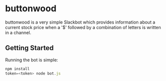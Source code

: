 # buttonwood

buttonwood is a very simple Slackbot which provides information about
a current stock price when a '$' followed by a combination of letters
is written in a channel.


## Getting Started

Running the bot is simple:

```js
npm install
token=<token> node bot.js
```